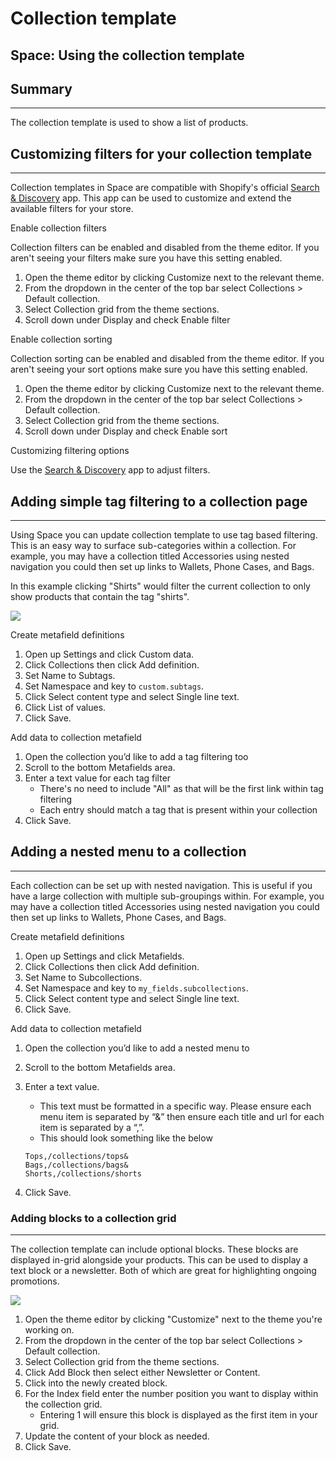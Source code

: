 # Collection template

## Space: Using the collection template

## Summary <a href="#h_8621a10d14" id="h_8621a10d14"></a>

***

The collection template is used to show a list of products.

## Customizing filters for your collection template <a href="#h_33347f13c4" id="h_33347f13c4"></a>

***

Collection templates in Space are compatible with Shopify's official [Search & Discovery](https://apps.shopify.com/search-and-discovery) app. This app can be used to customize and extend the available filters for your store.

Enable collection filters

Collection filters can be enabled and disabled from the theme editor. If you aren't seeing your filters make sure you have this setting enabled.

1. Open the theme editor by clicking Customize next to the relevant theme.
2. From the dropdown in the center of the top bar select Collections > Default collection.
3. Select Collection grid from the theme sections.
4. Scroll down under Display and check Enable filter

Enable collection sorting

Collection sorting can be enabled and disabled from the theme editor. If you aren't seeing your sort options make sure you have this setting enabled.

1. Open the theme editor by clicking Customize next to the relevant theme.
2. From the dropdown in the center of the top bar select Collections > Default collection.
3. Select Collection grid from the theme sections.
4. Scroll down under Display and check Enable sort

Customizing filtering options

Use the [Search & Discovery](https://apps.shopify.com/search-and-discovery) app to adjust filters.

## Adding simple tag filtering to a collection page <a href="#h_c09f4c10ee" id="h_c09f4c10ee"></a>

***

Using Space you can update collection template to use tag based filtering. This is an easy way to surface sub-categories within a collection. For example, you may have a collection titled Accessories using nested navigation you could then set up links to Wallets, Phone Cases, and Bags.

In this example clicking "Shirts" would filter the current collection to only show products that contain the tag "shirts".

[![](https://downloads.intercomcdn.com/i/o/1200219594/adc75869bc7aba6b78b6f53a/CleanShot+2024-10-01+at+11_38_36%402x.png?expires=1744835400\&signature=1e65d517891b7dac07dec069d997b67e6090337d360ff8fded457d40d380e827\&req=dSInFst%2FlIRWXfMW1HO4zWYeriHoyTzt%2BG3pzSmDpF%2FyUhDh2e%2FZBpfVP7nF%0A8YsdRpaQJniaHa0QQ58%3D%0A)](https://downloads.intercomcdn.com/i/o/1200219594/adc75869bc7aba6b78b6f53a/CleanShot+2024-10-01+at+11_38_36%402x.png?expires=1744835400\&signature=1e65d517891b7dac07dec069d997b67e6090337d360ff8fded457d40d380e827\&req=dSInFst%2FlIRWXfMW1HO4zWYeriHoyTzt%2BG3pzSmDpF%2FyUhDh2e%2FZBpfVP7nF%0A8YsdRpaQJniaHa0QQ58%3D%0A)

Create metafield definitions

1. Open up Settings and click Custom data.
2. Click Collections then click Add definition.
3. Set Name to Subtags.
4. Set Namespace and key to `custom.subtags`.
5. Click Select content type and select Single line text.
6. Click List of values.
7. Click Save.

Add data to collection metafield

1. Open the collection you’d like to add a tag filtering too
2. Scroll to the bottom Metafields area.
3. Enter a text value for each tag filter
   * There's no need to include "All" as that will be the first link within tag filtering
   * Each entry should match a tag that is present within your collection
4. Click Save.

## Adding a nested menu to a collection <a href="#h_cc26f88e6d" id="h_cc26f88e6d"></a>

***

Each collection can be set up with nested navigation. This is useful if you have a large collection with multiple sub-groupings within. For example, you may have a collection titled Accessories using nested navigation you could then set up links to Wallets, Phone Cases, and Bags.

Create metafield definitions

1. Open up Settings and click Metafields.
2. Click Collections then click Add definition.
3. Set Name to Subcollections.
4. Set Namespace and key to `my_fields.subcollections`.
5. Click Select content type and select Single line text.
6. Click Save.

Add data to collection metafield

1. Open the collection you’d like to add a nested menu to
2. Scroll to the bottom Metafields area.
3.  Enter a text value.

    * This text must be formatted in a specific way. Please ensure each menu item is separated by “&” then ensure each title and url for each item is separated by a “,”.
    * This should look something like the below

    ```
    Tops,/collections/tops&
    Bags,/collections/bags&
    Shorts,/collections/shorts
    ```
4. Click Save.

### Adding blocks to a collection grid <a href="#h_1146d2e149" id="h_1146d2e149"></a>

***

The collection template can include optional blocks. These blocks are displayed in-grid alongside your products. This can be used to display a text block or a newsletter. Both of which are great for highlighting ongoing promotions.

[![](https://downloads.intercomcdn.com/i/o/1200224444/911a936c6d69c90ae1d4c026/CleanShot+2024-10-01+at+11_42_15%402x.png?expires=1744835400\&signature=463987a337de3144bdc600caacedb67558e26692ebf5f0e555c9a6b247573696\&req=dSInFst8mYVbXfMW1HO4zUkWg%2BPAnZ6OKNZP2IaO3beuMtfpdzXG%2FQi8n65%2B%0AEL9FDulJtK4XgP5GwIE%3D%0A)](https://downloads.intercomcdn.com/i/o/1200224444/911a936c6d69c90ae1d4c026/CleanShot+2024-10-01+at+11_42_15%402x.png?expires=1744835400\&signature=463987a337de3144bdc600caacedb67558e26692ebf5f0e555c9a6b247573696\&req=dSInFst8mYVbXfMW1HO4zUkWg%2BPAnZ6OKNZP2IaO3beuMtfpdzXG%2FQi8n65%2B%0AEL9FDulJtK4XgP5GwIE%3D%0A)

1. Open the theme editor by clicking "Customize" next to the theme you're working on.
2. From the dropdown in the center of the top bar select Collections > Default collection.
3. Select Collection grid from the theme sections.
4. Click Add Block then select either Newsletter or Content.
5. Click into the newly created block.
6. For the Index field enter the number position you want to display within the collection grid.
   * Entering 1 will ensure this block is displayed as the first item in your grid.
7. Update the content of your block as needed.
8. Click Save.
